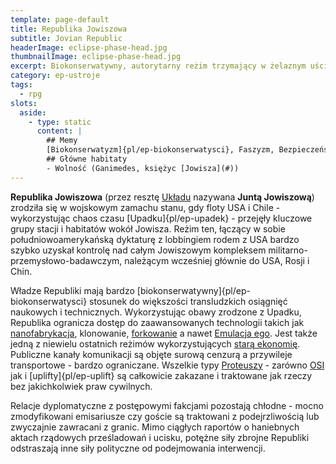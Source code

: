 ```yaml
---
template: page-default
title: Republika Jowiszowa
subtitle: Jovian Republic
headerImage: eclipse-phase-head.jpg
thumbnailImage: eclipse-phase-head.jpg
excerpt: Biokonserwatywny, autorytarny reżim trzymający w żelaznym uścisku cały system Jowisza
category: ep-ustroje
tags:
  - rpg
slots:
  aside:
    - type: static
      content: |
        ## Memy
        [Biokonserwatyzm]{pl/ep-biokonserwatysci}, Faszyzm, Bezpieczeństwo
        ## Główne habitaty
        - Wolność (Ganimedes, księżyc [Jowisza](#))
---
```

**Republika Jowiszowa** (przez resztę [Układu]((#)) nazywana **Juntą Jowiszową**) zrodziła się w wojskowym zamachu stanu, gdy floty USA i Chile - wykorzystując chaos czasu [Upadku]{pl/ep-upadek} - przejęły kluczowe grupy stacji i habitatów wokół Jowisza. Reżim ten, łączący w sobie południowoamerykańską dyktaturę z lobbingiem rodem z USA bardzo szybko uzyskał kontrolę nad całym Jowiszowym kompleksem militarno-przemysłowo-badawczym, należącym wcześniej głównie do USA, Rosji i Chin.

Władze Republiki mają bardzo [biokonserwatywny]{pl/ep-biokonserwatysci} stosunek do większości transludzkich osiągnięć naukowych i technicznych. Wykorzystując obawy zrodzone z Upadku, Republika ogranicza dostęp do zaawansowanych technologii takich jak [nanofabrykacja](./Encyklopedia/Nanofabrykacja.md), klonowanie, [forkowanie](#) a nawet [Emulacja ego](#). Jest także jedną z niewielu ostatnich reżimów wykorzystujących [starą ekonomię](Stara+ekonomia "Stara ekonomia"). Publiczne kanały komunikacji są objęte surową cenzurą a przywileje transportowe - bardzo ograniczane. Wszelkie typy [Proteuszy](#) - zarówno [OSI](OSI) jak i [uplifty]{pl/ep-uplift} są całkowicie zakazane i traktowane jak rzeczy bez jakichkolwiek praw cywilnych.

Relacje dyplomatyczne z postępowymi fakcjami pozostają chłodne - mocno zmodyfikowani emisariusze czy goście są traktowani z podejrzliwością lub zwyczajnie zawracani z granic. Mimo ciągłych raportów o haniebnych aktach rządowych prześladowań i ucisku, potężne siły zbrojne Republiki odstraszają inne siły polityczne od podejmowania interwencji.
